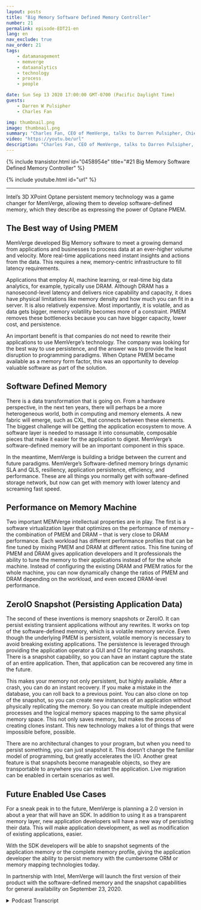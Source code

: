 ```yaml
---
layout: posts
title: "Big Memory Software Defined Memory Controller"
number: 21
permalink: episode-EDT21-en
lang: en
nav_exclude: true
nav_order: 21
tags:
    - datamanagement
    - memverge
    - dataanalytics
    - technology
    - process
    - people

date: Sun Sep 13 2020 17:00:00 GMT-0700 (Pacific Daylight Time)
guests:
    - Darren W Pulsipher
    - Charles Fan

img: thumbnail.png
image: thumbnail.png
summary: "Charles Fan, CEO of MemVerge, talks to Darren Pulsipher, Chief Solutions Architect, Public Sector, Intel, about their new technology, Big Memory software-defined memory controllers. The technology utilizes Intel 3D XPoint Optane persistent memory to efficiently bridge the gap between current and future architectures, while providing bigger capacity, lower cost, and persistence."
video: "https://youtu.be/url"
description: "Charles Fan, CEO of MemVerge, talks to Darren Pulsipher, Chief Solutions Architect, Public Sector, Intel, about their new technology, Big Memory software-defined memory controllers. The technology utilizes Intel 3D XPoint Optane persistent memory to efficiently bridge the gap between current and future architectures, while providing bigger capacity, lower cost, and persistence."
---
```


<div>
{% include transistor.html id="0458954e" title="#21 Big Memory Software Defined Memory Controller" %}

{% include youtube.html id="url" %}
</div>

---

Intel’s 3D XPoint Optane persistent memory technology was a game changer for MemVerge, allowing them to develop software-defined memory, which they describe as expressing the power of Optane PMEM.

## The Best way of Using PMEM

MemVerge developed Big Memory software to meet a growing demand from applications and businesses to process data at an ever-higher volume and velocity. More real-time applications need instant insights and actions from the data. This requires a new, memory-centric infrastructure to fill latency requirements.

Applications that employ AI, machine learning, or real-time big data analytics, for example, typically use DRAM. Although DRAM has a nanosecond-level latency and delivers nice capability and capacity, it does have physical limitations like memory density and how much you can fit in a server. It is also relatively expensive. Most importantly, it is volatile, and as data gets bigger, memory volatility becomes more of a constraint.  PMEM removes these bottlenecks because you can have bigger capacity, lower cost, and persistence.

An important benefit is that companies do not need to rewrite their applications to use MemVerge’s technology. The company was looking for the best way to use persistence, and the answer was to provide the least disruption to programming paradigms. When Optane PMEM became available as a memory form factor, this was an opportunity to develop valuable software as part of the solution.

## Software Defined Memory 

There is a data transformation that is going on. From a hardware perspective, in the next ten years, there will perhaps be a more heterogeneous world, both in computing and memory elements. A new fabric will emerge, such as CXL, that connects between these elements. The biggest challenge will be getting the application ecosystem to move. A software layer is needed to massage it into consumable, composable pieces that make it easier for the application to digest. MemVerge’s software-defined memory will be an important component in this space.

In the meantime, MemVerge is building a bridge between the current and future paradigms. MemVerge’s Software-defined memory brings dynamic SLA and QLS, resiliency, application persistence, efficiency, and performance. These are all things you normally get with software-defined storage network, but now can get with memory with lower latency and screaming fast speed.

## Performance on Memory Machine

Two important MEMVerge intellectual properties are in play. The first is a software virtualization layer that optimizes on the performance of memory – the combination of PMEM and DRAM – that is very close to DRAM performance. Each workload has different performance profiles that can be fine tuned by mixing PMEM and DRAM at different ratios. This fine tuning of PMEM and DRAM gives application developers and It professionals the ability to tune the memory to their applications instead of for the whole machine.   Instead of configuring the existing DRAM and PMEM ratios for the whole machine, you can now dynamically change the ratios of PMEM and DRAM depending on the workload, and even exceed DRAM-level performance.

## ZeroIO Snapshot (Persisting Application Data)

The second of these inventions is memory snapshots or ZeroIO. It can persist existing transient applications without any rewrites.  It works on top of the software-defined memory, which is a volatile memory service. Even though the underlying PMEM is persistent, volatile memory is necessary to avoid breaking existing applications. The persistence is leveraged through providing the application operator a GUI and CI for managing snapshots. There is a snapshot capability, so you can have an instant capture the state of an entire application. Then, that application can be recovered any time in the future.

This makes your memory not only persistent, but highly available. After a crash, you can do an instant recovery. If you make a mistake in the database, you can roll back to a previous point. You can also clone on top of the snapshot, so you can create new instances of an application without physically replicating the memory. So you can create multiple independent processes and the logical memory spaces mapping to the same physical memory space. This not only saves memory, but makes the process of creating clones instant. This new technology makes a lot of things that were impossible before, possible.

There are no architectural changes to your program, but when you need to persist something, you can just snapshot it. This doesn’t change the familiar model of programming, but greatly accelerates the I/O. Another great feature is that snapshots become manageable objects, so they are transportable to anywhere you can restart the application. Live migration can be enabled in certain scenarios as well.

## Future Enabled Use Cases

For a sneak peak in to the future, MemVerge is planning a 2.0 version in about a year that will have an SDK. In addition to using it as a transparent memory layer, new application developers will have a new way of persisting their data. This will make application development, as well as modification of existing applications, easier.

With the SDK developers will be able to snapshot segments of the application memory or the complete memory profile, giving the application developer the ability to persist memory with the cumbersome ORM or memory mapping technologies today.

In partnership with Intel, MemVerge will launch the first version of their product with the software-defined memory and the snapshot capabilities for general availability on September 23, 2020.



<details>
<summary> Podcast Transcript </summary>

<p></p>

</details>
